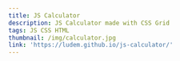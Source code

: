 ```yaml
---
title: JS Calculator
description: JS Calculator made with CSS Grid
tags: JS CSS HTML
thumbnail: /img/calculator.jpg
link: 'https://ludem.github.io/js-calculator/'
---
```



